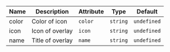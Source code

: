 | Name       | Description                   | Attribute        | Type                                      | Default             |
|------------|-------------------------------|------------------|-------------------------------------------|---------------------|
|color| Color of icon | `color` | `string` | `undefined` |
|icon| Icon of overlay | `icon` | `string` | `undefined` |
|name| Title of overlay | `name` | `string` | `undefined` |
